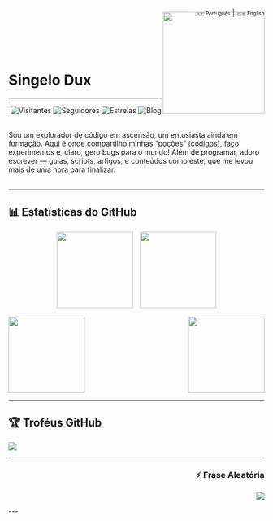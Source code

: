 <div align="right">
  <a href="https://github.com/SingeloDux" style="font-size: 10px; text-decoration: none;">🇵🇹 Português</a> | 
  <a href="https://github.com/SingeloDux/readme_en" style="font-size: 10px; text-decoration: none;">🇬🇧 English</a>
</div>
<img align="right" width="200px" style="margin-top:-10px" src="https://i.imgur.com/QhN9tAc.png">
</br></br></br></br>
<h1 align="left">Singelo Dux </h1>

---

<div align="right">
  
  ![Visitantes](https://hits.sh/github.com/SingeloDux.svg?style=flat-square&label=Visitantes&color=blue&labelColor=black)
  ![Seguidores](https://img.shields.io/github/followers/SingeloDux?label=Seguidores&style=social)
  ![Estrelas](https://img.shields.io/github/stars/SingeloDux?style=social)
  ![Blog](https://img.shields.io/badge/Blog-SingeloDux-blue?style=flat&logo=blog)
  
</div>
</br>
Sou um explorador de código em ascensão, um entusiasta ainda em formação. Aqui é onde compartilho minhas “poções” (códigos), faço experimentos e, claro, gero bugs para o mundo! Além de programar, adoro escrever — guias, scripts, artigos, e conteúdos como este, que me levou mais de uma hora para finalizar.
</br></br>

---

## 📊 Estatísticas do GitHub

<div align="center">
  
  <img src="https://github-readme-stats.vercel.app/api?username=SingeloDux&show_icons=true&hide_title=true&count_private=true&hide=prs&theme=dark" style="height: 150px; display: inline-block; margin-right: 10px;" /> <img src="https://github-readme-stats.vercel.app/api/top-langs/?username=SingeloDux&layout=compact&langs_count=6&theme=dark" style="height: 150px; display: inline-block;" />
  
</div>



<div style="display: flex; align-items: center; justify-content: space-between;">
  <img src="https://github-readme-stats.vercel.app/api?username=SingeloDux&show_icons=true&hide_title=true&count_private=true&hide=prs&theme=dark" style="height: 150px;" /> <img src="https://github-readme-stats.vercel.app/api/top-langs/?username=SingeloDux&layout=compact&langs_count=6&theme=dark" style="height: 150px;" />
  <!--
![GitHub Stats](https://github-readme-stats.vercel.app/api?username=SingeloDux&show_icons=true&hide_title=true&count_private=true&hide=prs&theme=dark)
![Top Languages](https://github-readme-stats.vercel.app/api/top-langs/?username=SingeloDux&layout=compact&theme=dark)
-->
</div>

---

## 🏆 Troféus GitHub
![](https://github-profile-trophy.vercel.app/?username=SingeloDux&theme=radical&no-frame=false&no-bg=true&margin-w=4)

---
<div align="right">

### ⚡ Frase Aleatória
![](https://quotes-github-readme.vercel.app/api?type=horizontal&theme=dark)

</div>
---
<!--
- 🔭 I’m currently working on ...
- 🌱 I’m currently learning ...
- 👯 I’m looking to collaborate on ...
- 🤔 I’m looking for help with ...

-->
